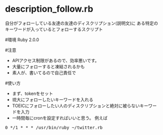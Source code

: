 # description_follow.rb
自分がフォローしている友達の友達のディスクリプション(説明文)に
ある特定のキーワードが入っているとフォローするスクリプト

#環境
Ruby 2.0.0

#注意
* APIアクセス制限があるので、効率悪いです。
* 大量にフォローすると凍結されるかも
* 素人が、書いてるので自己責任で

#使い方
* まず、tokenをセット
* 琉大にフォローしたいキーワードを入れる
* TOEICにフォローしたい人のディスクリプションと絶対に被らないキーワードを入力
* 一時間毎にcronを設定すればいいと思う。
例えば
<pre>
0 */1 * * * /usr/bin/ruby ~/twitter.rb
</pre>
